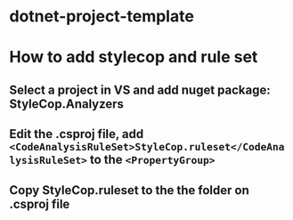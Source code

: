# dotnet-project-template


# How to add stylecop and rule set


## Select a project in VS and add nuget package: StyleCop.Analyzers
## Edit the .csproj file, add `<CodeAnalysisRuleSet>StyleCop.ruleset</CodeAnalysisRuleSet>` to the `<PropertyGroup>`
## Copy StyleCop.ruleset to the the folder on .csproj file 
